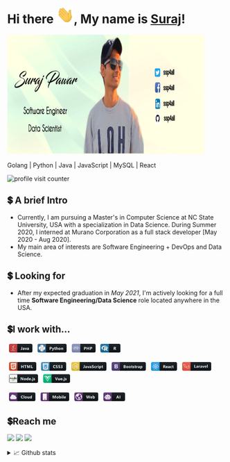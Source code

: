 # Hi there <img src="https://raw.githubusercontent.com/ABSphreak/ABSphreak/master/gifs/Hi.gif" width="40px" height="40px">, My name is [Suraj](https://ssp4all.github.io)! 


<img src="https://raw.githubusercontent.com/ssp4all/ssp4all/banner/imgs/suraj-banner.png" height="275px" width=90%>

Golang | Python | Java | JavaScript | MySQL | React

![profile visit counter](https://komarev.com/ghpvc/?username=ssp4all&color=orange)

## 💲 A brief Intro 
- Currently, I am pursuing a Master's in Computer Science at NC State University, USA with a specialization in Data Science. During Summer 2020, I interned at Murano Corporation as a full stack developer [May 2020 - Aug 2020]. 
- My main area of interests are Software Engineering + DevOps and Data Science.

## 💲 Looking for 
- After my expected graduation in <i>May 2021</i>, I'm actively looking for a full time <b>Software Engineering/Data Science</b> role located anywhere in the USA.

<p align="left">
  
## 💲I work with...
<img height="20" src="https://raw.githubusercontent.com/ssp4all/ssp4all/master/svg/languages/java.svg" alt="java" style="vertical-align:top; margin:4px">   <img height="20" src="https://raw.githubusercontent.com/ssp4all/ssp4all/master/svg/languages/python.svg" alt="python" style="vertical-align:top; margin:4px"> <img height="20" src="https://raw.githubusercontent.com/ssp4all/ssp4all/master/svg/languages/php.svg" alt="php" style="vertical-align:top; margin:4px">   <img height="20" src="https://raw.githubusercontent.com/ssp4all/ssp4all/master/svg/languages/r.svg" alt="R" style="vertical-align:top; margin:4px">   

<img height="20" src="https://raw.githubusercontent.com/ssp4all/ssp4all/master/svg/languages/html.svg" alt="html" style="vertical-align:top; margin:4px">    <img height="20" src="https://raw.githubusercontent.com/ssp4all/ssp4all/master/svg/languages/css3.svg" alt="css3" style="vertical-align:top; margin:4px">    <img height="20" src="https://raw.githubusercontent.com/ssp4all/ssp4all/master/svg/languages/js.svg" alt="js" style="vertical-align:top; margin:4px">   <img height="20" src="https://raw.githubusercontent.com/ssp4all/ssp4all/master/svg/frameworks/bootstrap.svg" alt="bootstrap" style="vertical-align:top; margin:4px"> <img height="20" src="https://raw.githubusercontent.com/ssp4all/ssp4all/master/svg/frameworks/react.svg" alt="react" style="vertical-align:top; margin:4px"> <img height="20" src="https://raw.githubusercontent.com/ssp4all/ssp4all/master/svg/frameworks/laravel.svg" alt="laravel" style="vertical-align:top; margin:4px"> <img height="20" src="https://raw.githubusercontent.com/ssp4all/ssp4all/master/svg/frameworks/nodejs.svg" alt="nodejs" style="vertical-align:top; margin:4px"> <img height="20" src="https://raw.githubusercontent.com/ssp4all/ssp4all/master/svg/frameworks/vue.svg" alt="vue" style="vertical-align:top; margin:4px">

<img height="20" src="https://raw.githubusercontent.com/ssp4all/ssp4all/master/svg/misc/cloud.svg" alt="cloud" style="vertical-align:top; margin:4px"> <img height="20" src="https://raw.githubusercontent.com/ssp4all/ssp4all/master/svg/misc/mobile.svg" alt="mobile" style="vertical-align:top; margin:4px"> <img height="20" src="https://raw.githubusercontent.com/ssp4all/ssp4all/master/svg/misc/web.svg" alt="web" style="vertical-align:top; margin:4px"> <img height="20" src="https://raw.githubusercontent.com/ssp4all/ssp4all/master/svg/misc/ai.svg" alt="AI" style="vertical-align:top; margin:4px">
</p>


## 💲Reach me 
<a href="https://www.linkedin.com/in/ssp4all" style="text-decoration:none"><img height="20" src="https://img.shields.io/badge/linkedin-blue.svg?&style=for-the-badge&logo=linkedin&"></a>  <a href="https://www.twitter.com/ssp4all" style="text-decoration:none"><img height="20" src="https://img.shields.io/badge/twitter-%231DA1F2.svg?&style=for-the-badge&logo=twitter&logoColor=white" /></a> <a href="mailto:spawar2@ncsu.edu" style="text-decoration:none"><img height="20" src = "https://img.shields.io/badge/gmail-c14438?&style=for-the-badge&logo=gmail&logoColor=white"></a>

<details>
<summary>📈 Github stats</summary>

![Suraj's github stats](https://github-readme-stats.vercel.app/api?username=ssp4all&show_icons=true&theme=tokyonight)
</details>
